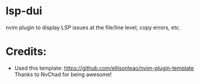 # lsp-dui
nvim plugin to display LSP issues at the file/line level, copy errors, etc.

# Credits:
- Used this template: https://github.com/ellisonleao/nvim-plugin-template
Thanks to NvChad for being awesome!
